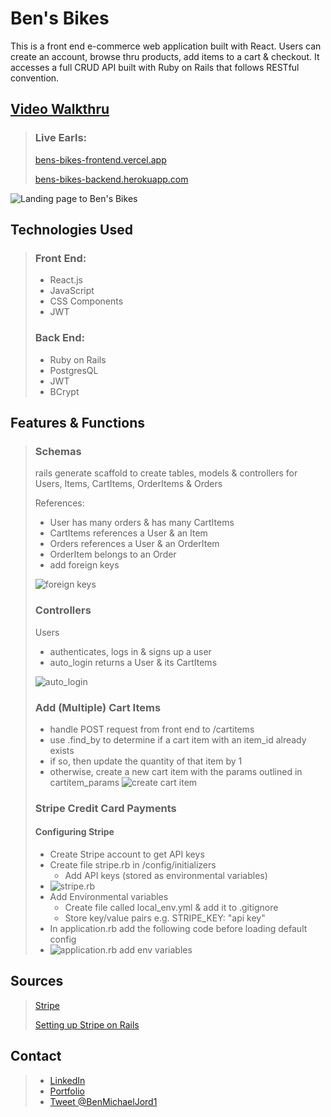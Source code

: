 # Ben's Bikes

This is a front end e-commerce web application built with React. Users can create an account, browse thru products, add items to a cart & checkout. It accesses a full CRUD API built with Ruby on Rails that follows RESTful convention.

## [Video Walkthru](https://www.youtube.com/playlist?list=PLjYC3ZkfhqCpDJl-34_mycn5KZcrrsPKR)

> ### Live Earls:
>
> [bens-bikes-frontend.vercel.app](https://bens-bikes-frontend.vercel.app/)
>
> [bens-bikes-backend.herokuapp.com](https://bens-bikes-backend.herokuapp.com/items)

![Landing page to Ben's Bikes](https://i.imgur.com/Kt3juRq.jpg)

## Technologies Used

> ### Front End:
>
> - React.js
> - JavaScript
> - CSS Components
> - JWT
>
> ### Back End:
>
> - Ruby on Rails
> - PostgresQL
> - JWT
> - BCrypt

## Features & Functions

> ### Schemas
>
> rails generate scaffold to create tables, models & controllers for Users, Items, CartItems, OrderItems & Orders
>
> References:
>
> - User has many orders & has many CartItems
> - CartItems references a User & an Item
> - Orders references a User & an OrderItem
> - OrderItem belongs to an Order
> - add foreign keys
>
> ![foreign keys](https://i.imgur.com/fjAxs3z.png)
>
> ### Controllers
>
> Users
>
> - authenticates, logs in & signs up a user
> - auto_login returns a User & its CartItems
>
> ![auto_login](https://i.imgur.com/U32BISf.png)
>
> ### Add (Multiple) Cart Items
>
> - handle POST request from front end to /cartitems
> - use .find_by to determine if a cart item with an item_id already exists
> - if so, then update the quantity of that item by 1
> - otherwise, create a new cart item with the params outlined in cartitem_params
>   ![create cart  item](https://i.imgur.com/Pn1brh5.png)
>
> ### Stripe Credit Card Payments
>
> #### Configuring Stripe
>
> - Create Stripe account to get API keys
> - Create file stripe.rb in /config/initializers
>   - Add API keys (stored as environmental variables)
> - ![stripe.rb](https://i.imgur.com/aNp8b1h.png)
> - Add Environmental variables
>   - Create file called local_env.yml & add it to .gitignore
>   - Store key/value pairs e.g. STRIPE_KEY: "api key"
> - In application.rb add the following code before loading default config
> - ![application.rb add env variables](https://i.imgur.com/eQr0fkr.png)

## Sources

> [Stripe](https://stripe.com/)
>
> [Setting up Stripe on Rails](https://stripe.com/docs/legacy-checkout/rails)

## Contact

> - [LinkedIn](https://www.linkedin.com/in/benjamin-alt-higginbotham/)
> - [Portfolio](https://higginbotham.fun/)
> - [Tweet @BenMichaelJord1](https://twitter.com/BenMichaelJord1)

